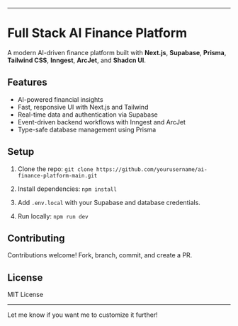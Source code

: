 

---

# Full Stack AI Finance Platform

A modern AI-driven finance platform built with **Next.js**, **Supabase**, **Prisma**, **Tailwind CSS**, **Inngest**, **ArcJet**, and **Shadcn UI**.

## Features

* AI-powered financial insights
* Fast, responsive UI with Next.js and Tailwind
* Real-time data and authentication via Supabase
* Event-driven backend workflows with Inngest and ArcJet
* Type-safe database management using Prisma

## Setup

1. Clone the repo:
   `git clone https://github.com/yourusername/ai-finance-platform-main.git`

2. Install dependencies:
   `npm install`

3. Add `.env.local` with your Supabase and database credentials.

4. Run locally:
   `npm run dev`

## Contributing

Contributions welcome! Fork, branch, commit, and create a PR.

## License

MIT License

---

Let me know if you want me to customize it further!
